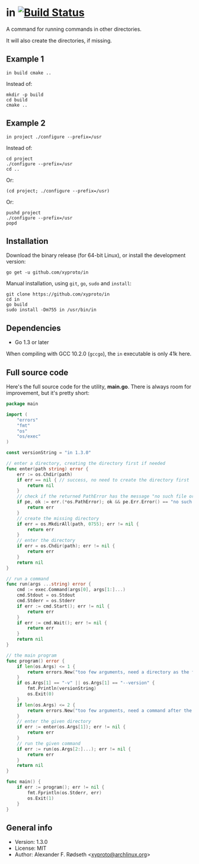 # in [![Build Status](https://travis-ci.com/xyproto/in.svg?branch=master)](https://travis-ci.com/xyproto/in)

A command for running commands in other directories.

It will also create the directories, if missing.

## Example 1

    in build cmake ..

Instead of:

    mkdir -p build
    cd build
    cmake ..

## Example 2

    in project ./configure --prefix=/usr

Instead of:

    cd project
    ./configure --prefix=/usr
    cd ..

Or:

    (cd project; ./configure --prefix=/usr)

Or:

    pushd project
    ./configure --prefix=/usr
    popd

## Installation

Download the binary release (for 64-bit Linux), or install the development version:

    go get -u github.com/xyproto/in

Manual installation, using `git`, `go`, `sudo` and `install`:

    git clone https://github.com/xyproto/in
    cd in
    go build
    sudo install -Dm755 in /usr/bin/in

## Dependencies

* Go 1.3 or later

When compiling with GCC 10.2.0 (`gccgo`), the `in` executable is only 41k here.

## Full source code

Here's the full source code for the utility, **main.go**. There is always room for improvement, but it's pretty short:

```go
package main

import (
	"errors"
	"fmt"
	"os"
	"os/exec"
)

const versionString = "in 1.3.0"

// enter a directory, creating the directory first if needed
func enter(path string) error {
	err := os.Chdir(path)
	if err == nil { // success, no need to create the directory first
		return nil
	}
	// check if the returned PathError has the message "no such file or directory"
	if pe, ok := err.(*os.PathError); ok && pe.Err.Error() == "no such file or directory" {
		return err
	}
	// create the missing directory
	if err = os.MkdirAll(path, 0755); err != nil {
		return err
	}
	// enter the directory
	if err = os.Chdir(path); err != nil {
		return err
	}
	return nil
}

// run a command
func run(args ...string) error {
	cmd := exec.Command(args[0], args[1:]...)
	cmd.Stdout = os.Stdout
	cmd.Stderr = os.Stderr
	if err := cmd.Start(); err != nil {
		return err
	}
	if err := cmd.Wait(); err != nil {
		return err
	}
	return nil
}

// the main program
func program() error {
	if len(os.Args) <= 1 {
		return errors.New("too few arguments, need a directory as the first argument")
	}
	if os.Args[1] == "-v" || os.Args[1] == "--version" {
		fmt.Println(versionString)
		os.Exit(0)
	}
	if len(os.Args) <= 2 {
		return errors.New("too few arguments, need a command after the first argument")
	}
	// enter the given directory
	if err := enter(os.Args[1]); err != nil {
		return err
	}
	// run the given command
	if err := run(os.Args[2:]...); err != nil {
		return err
	}
	return nil
}

func main() {
	if err := program(); err != nil {
		fmt.Fprintln(os.Stderr, err)
		os.Exit(1)
	}
}
```

## General info

* Version: 1.3.0
* License: MIT
* Author: Alexander F. Rødseth &lt;xyproto@archlinux.org&gt;
